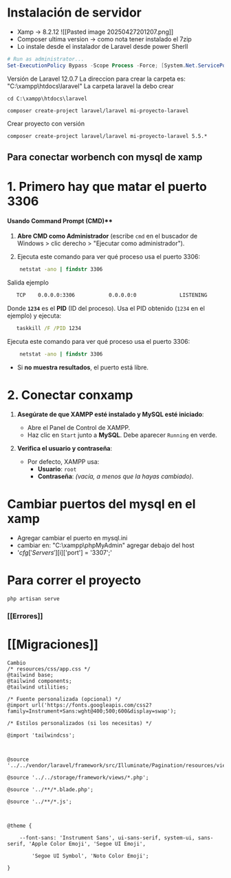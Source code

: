 # Instalación de servidor
- Xamp -> 8.2.12 ![[Pasted image 20250427201207.png]]
- Composer ultima version -> como nota tener instalado el 7zip
- Lo instale desde el instalador de Laravel desde power Sherll
```PowerShell
# Run as administrator...
Set-ExecutionPolicy Bypass -Scope Process -Force; [System.Net.ServicePointManager]::SecurityProtocol = [System.Net.ServicePointManager]::SecurityProtocol -bor 3072; iex ((New-Object System.Net.WebClient).DownloadString('https://php.new/install/windows/8.4'))
```
Versión de Laravel 12.0.7
La direccion para crear la carpeta es: "C:\xampp\htdocs\laravel"
La carpeta laravel la debo crear
```cdm
cd C:\xampp\htdocs\laravel
```

```git cmd
composer create-project laravel/laravel mi-proyecto-laravel
```
Crear proyecto con versión
```git cmd
composer create-project laravel/laravel mi-proyecto-laravel 5.5.*
```

## Para conectar worbench con mysql de xamp
# 1. Primero hay que matar el puerto 3306
#### Usando Command Prompt (CMD)**

1. **Abre CMD como Administrador** (escribe `cmd` en el buscador de Windows > clic derecho > "Ejecutar como administrador").
    
2. Ejecuta este comando para ver qué proceso usa el puerto 3306:
```cmd
    netstat -ano | findstr 3306
```
Salida ejemplo
```cmd
   TCP    0.0.0.0:3306           0.0.0.0:0              LISTENING       1234
```
Donde **`1234`** es el **PID** (ID del proceso).
Usa el PID obtenido (`1234` en el ejemplo) y ejecuta:

```cmd
   taskkill /F /PID 1234
```
Ejecuta este comando para ver qué proceso usa el puerto 3306:
```cmd
    netstat -ano | findstr 3306
```
- Si **no muestra resultados**, el puerto está libre.
# 2. Conectar conxamp
1. **Asegúrate de que XAMPP esté instalado y MySQL esté iniciado**:
   - Abre el Panel de Control de XAMPP.
   - Haz clic en `Start` junto a **MySQL**. Debe aparecer `Running` en verde.

2. **Verifica el usuario y contraseña**:
   - Por defecto, XAMPP usa:
     - **Usuario**: `root`
     - **Contraseña**: *(vacía, a menos que la hayas cambiado)*.

# Cambiar puertos del mysql en el xamp
- Agregar cambiar el puerto en mysql.ini
- cambiar en: "C:\xampp\phpMyAdmin" agregar debajo del host
- '$cfg['Servers'][$i]['port'] = '3307';'
# Para correr el proyecto
```
php artisan serve
```
### [[Errores]]
# [[Migraciones]]

```
Cambio
/* resources/css/app.css */
@tailwind base;
@tailwind components;
@tailwind utilities;

/* Fuente personalizada (opcional) */
@import url('https://fonts.googleapis.com/css2?family=Instrument+Sans:wght@400;500;600&display=swap');

/* Estilos personalizados (si los necesitas) */
```

```
@import 'tailwindcss';

  

@source '../../vendor/laravel/framework/src/Illuminate/Pagination/resources/views/*.blade.php';

@source '../../storage/framework/views/*.php';

@source '../**/*.blade.php';

@source '../**/*.js';

  

@theme {

    --font-sans: 'Instrument Sans', ui-sans-serif, system-ui, sans-serif, 'Apple Color Emoji', 'Segoe UI Emoji',

        'Segoe UI Symbol', 'Noto Color Emoji';

}
```